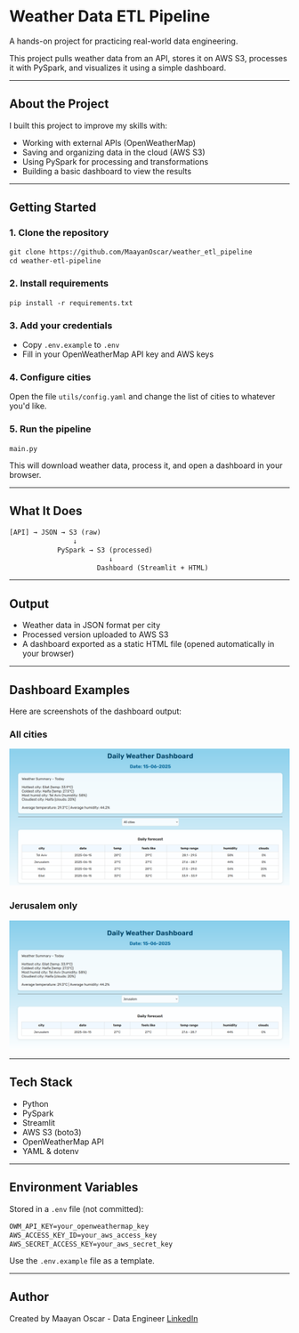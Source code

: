 # Weather Data ETL Pipeline

A hands-on project for practicing real-world data engineering.

This project pulls weather data from an API, stores it on AWS S3, processes it with PySpark, and visualizes it using a simple dashboard.

---

## About the Project

I built this project to improve my skills with:
- Working with external APIs (OpenWeatherMap)
- Saving and organizing data in the cloud (AWS S3)
- Using PySpark for processing and transformations
- Building a basic dashboard to view the results

---

## Getting Started

### 1. Clone the repository
```
git clone https://github.com/MaayanOscar/weather_etl_pipeline
cd weather-etl-pipeline
```

### 2. Install requirements
```
pip install -r requirements.txt
```

### 3. Add your credentials
- Copy `.env.example` to `.env`
- Fill in your OpenWeatherMap API key and AWS keys

### 4. Configure cities
Open the file `utils/config.yaml` and change the list of cities to whatever you'd like.

### 5. Run the pipeline
```
main.py
```

This will download weather data, process it, and open a dashboard in your browser.

---

## What It Does

```
[API] → JSON → S3 (raw)
                ↓
            PySpark → S3 (processed)
                         ↓
                      Dashboard (Streamlit + HTML)
```

---

## Output

- Weather data in JSON format per city
- Processed version uploaded to AWS S3
- A dashboard exported as a static HTML file (opened automatically in your browser)

---

## Dashboard Examples

Here are screenshots of the dashboard output:

### All cities
![All Cities Dashboard](docs/dashboard_all_cities.png)

### Jerusalem only
![Jerusalem Dashboard](docs/dashboard_jerusalem_only.png)

---

## Tech Stack

- Python
- PySpark
- Streamlit
- AWS S3 (boto3)
- OpenWeatherMap API
- YAML & dotenv

---

## Environment Variables

Stored in a `.env` file (not committed):

```
OWM_API_KEY=your_openweathermap_key
AWS_ACCESS_KEY_ID=your_aws_access_key
AWS_SECRET_ACCESS_KEY=your_aws_secret_key
```

Use the `.env.example` file as a template.

---

## Author

Created by Maayan Oscar - Data Engineer
[LinkedIn](https://www.linkedin.com/in/maayan-oscar)
